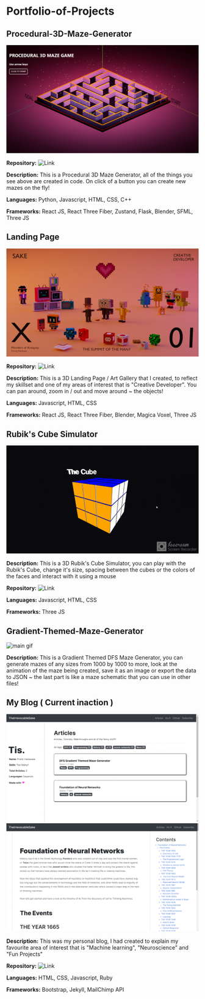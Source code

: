 # Portfolio-of-Projects

## Procedural-3D-Maze-Generator

![main_image](https://github.com/irrevocablesake/Procedural-3D-Maze-Generator/blob/main/images/final_render.png)

**Repository:** ![Link](https://github.com/irrevocablesake/Procedural-3D-Maze-Generator/)

**Description:** This is a Procedural 3D Maze Generator, all of the things you see above are created in code. On click of a button you can create new mazes on the fly! 

**Languages:** Python, Javascript, HTML, CSS, C++

**Frameworks:** React JS, React Three Fiber, Zustand, Flask, Blender, SFML, Three JS

## Landing Page

![main_image](https://github.com/irrevocablesake/LandingPage/blob/main/testing_output.png)

**Repository:** ![Link](https://github.com/irrevocablesake/LandingPage/)

**Description:** This is a 3D Landing Page / Art Gallery that I created, to reflect my skillset and one of my areas of interest that is "Creative Developer". You can pan around, zoom in / out and move around ~ the objects! 

**Languages:** Javascript, HTML, CSS

**Frameworks:** React JS, React Three Fiber, Blender, Magica Voxel, Three JS

## Rubik's Cube Simulator

![main_gif](https://github.com/irrevocablesake/The-Cyber-Cube/blob/main/images/the%20cube%20animation.gif)

**Description:** This is a 3D Rubik's Cube Simulator, you can play with the Rubik's Cube, change it's size, spacing between the cubes or the colors of the faces and interact with it using a mouse

**Repository:** ![Link](https://github.com/irrevocablesake/The-Cyber-Cube)

**Languages:** Javascript, HTML, CSS

**Frameworks:** Three JS

## Gradient-Themed-Maze-Generator

![main gif](https://github.com/irrevocablesake/Gradient-Themed-Maze-Generator/blob/master/images/main_gif.gif)

**Description:** This is a Gradient Themed DFS Maze Generator, you can generate mazes of any sizes from 1000 by 1000 to more, look at the animation of the maze being created, save it as an image or export the data to JSON ~ the last part is like a maze schematic that you can use in other files!

## My Blog ( Current inaction )

![main_one](https://github.com/irrevocablesake/website/blob/master/upload_image_one.png)
![main_one](https://github.com/irrevocablesake/website/blob/master/upload_image_two.png)

**Description:** This was my personal blog, I had created to explain my favourite area of interest that is "Machine learning", "Neuroscience" and "Fun Projects"

**Repository:** ![Link](https://github.com/irrevocablesake/website)

**Languages:** HTML, CSS, Javascript, Ruby

**Frameworks:** Bootstrap, Jekyll, MailChimp API

